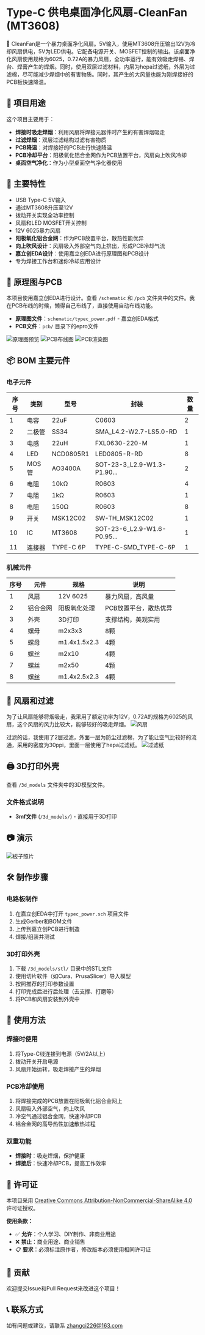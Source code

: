 # Type-C 供电桌面净化风扇-CleanFan (MT3608)

🎉 CleanFan是一个暴力桌面净化风扇。5V输入，使用MT3608升压输出12V为冷却风扇供电，5V为LED供电。它配备电源开关、MOSFET控制的输出。该桌面净化风扇使用规格为6025，0.72A的暴力风扇，全功率运行，能有效吸走焊锡、焊台、焊膏产生的焊烟。同时，使用双层过滤材料，内层为hepa过滤纸，外层为过滤棉，尽可能减少焊烟中的有害物质。同时，其产生的大风量也能为刚焊接好的PCB板快速降温。

## 🎯 项目用途

这个项目主要用于：
- **焊接时吸走焊烟**：利用风扇将焊接元器件时产生的有害焊烟吸走
- **过滤焊烟**：双层过滤结构过滤有害物质
- **PCB降温**：对焊接好的PCB进行快速降温
- **PCB冷却平台**：阳极氧化铝合金网作为PCB放置平台，风扇向上吹风冷却
- **桌面空气净化**：作为小型桌面空气净化器使用

## 🔋 主要特性

- USB Type-C 5V输入
- 通过MT3608升压至12V
- 拨动开关实现全功率控制
- 风扇和LED MOSFET开关控制
- 12V 6025暴力风扇
- **阳极氧化铝合金网**：作为PCB放置平台，散热性能优异
- **向上吹风设计**：风扇吸入外部空气向上排出，形成PCB冷却气流
- **嘉立创EDA设计**：使用嘉立创EDA进行原理图和PCB设计
- 专为焊接工作台和迷你冷却应用设计

## 📐 原理图与PCB

本项目使用嘉立创EDA进行设计。查看 `/schematic` 和 `/pcb` 文件夹中的文件。我在PCB布线的时候，懒得自己布线了，直接使用自动布线功能。

- **原理图文件**：`schematic/typec_power.pdf` - 嘉立创EDA格式
- **PCB文件**：`pcb/` 目录下的epro文件

![原理图预览](schematic/schematic.png)
![PCB布线图](pcb/pcb.png)
![PCB渲染图](pcb/typec_power_pcb.png)

## 📦 BOM 主要元件

### 电子元件
| 序号 | 类别   | 型号         | 封装                        | 数量 |
|------|--------|--------------|-----------------------------|------|
| 1    | 电容   | 22uF         | C0603                       | 2    |
| 2    | 二极管 | SS34         | SMA_L4.2-W2.7-LS5.0-RD      | 1    |
| 3    | 电感   | 22uH         | FXL0630-220-M               | 1    |
| 4    | LED    | NCD0805R1    | LED0805-R-RD                | 8    |
| 5    | MOS管  | AO3400A      | SOT-23-3_L2.9-W1.3-P1.90... | 2    |
| 6    | 电阻   | 10kΩ         | R0603                       | 4    |
| 7    | 电阻   | 1kΩ          | R0603                       | 1    |
| 8    | 电阻   | 150Ω         | R0603                       | 8    |
| 9    | 开关   | MSK12C02     | SW-TH_MSK12C02              | 1    |
| 10   | IC     | MT3608       | SOT-23-6_L2.9-W1.6-P0.95... | 1    |
| 11   | 连接器 | TYPE-C 6P    | TYPE-C-SMD_TYPE-C-6P        | 1    |

### 机械元件
| 序号 | 元件     | 规格           | 说明                 |
|------|----------|----------------|----------------------|
| 1    | 风扇     | 12V 6025       | 暴力风扇，高风量     |
| 2    | 铝合金网 | 阳极氧化处理   | PCB放置平台，散热优异 |
| 3    | 外壳     | 3D打印         | 支撑结构，美观实用   |
| 4    | 螺母     | m2x3x3         | 8颗                  |
| 5    | 螺母     | m1.4x1.5x2.3   | 4颗                  |
| 6    | 螺丝     | m2x10          | 4颗                  |
| 7    | 螺丝     | m2x50          | 4颗                  |
| 8    | 螺丝     | m1.4x2.5x2.3   | 4颗                  |

## 🌿 风扇和过滤
为了让风扇能够将烟吸走，我采用了额定功率为12V，0.72A的规格为6025的风扇，这个风扇的风力比较大，能够较好的吸走焊烟。
![风扇](img/fan.png)

过滤的话，我使用了2层过滤，外面一层为防尘过滤棉，为了能让空气比较好的流通，采用的密度为30ppi，里面一层使用了hepa过滤纸。
![过滤纸](img/hepa.jpg)

## 🖨️ 3D打印外壳

查看 `/3d_models` 文件夹中的3D模型文件。

### 文件格式说明
- **3mf文件** (`/3d_models/`) - 直接用于3D打印


## 📷 演示

![板子照片](docs/demo.jpg)

## 🛠 制作步骤

### 电路板制作
1. 在嘉立创EDA中打开 `typec_power.sch` 项目文件
2. 生成Gerber和BOM文件
3. 上传到嘉立创PCB进行制造
4. 焊接/组装并测试

### 3D打印外壳
1. 下载 `/3d_models/stl/` 目录中的STL文件
2. 使用切片软件（如Cura、PrusaSlicer）导入模型
3. 按照推荐的打印参数设置
4. 打印完成后进行后处理（去支撑、打磨等）
5. 将PCB和风扇安装到外壳中

## 🔧 使用方法

### 焊接时使用
1. 将Type-C线连接到电源（5V/2A以上）
2. 拨动开关开启电源
3. 风扇开始运转，吸走焊接产生的焊烟

### PCB冷却使用
1. 将焊接完成的PCB放置在阳极氧化铝合金网上
2. 风扇吸入外部空气，向上吹风
3. 冷空气通过铝合金网，快速冷却PCB
4. 铝合金网的高导热性加速散热过程

### 双重功能
- **焊接时**：吸走焊烟，保护健康
- **焊接后**：快速冷却PCB，提高工作效率

## 📜 许可证

本项目采用 [Creative Commons Attribution-NonCommercial-ShareAlike 4.0](LICENSE) 许可证授权。

**使用条款：**
- ✅ **允许**：个人学习、DIY制作、非商业用途
- ❌ **禁止**：商业用途、商业销售
- 📋 **要求**：必须标注原作者，修改版本必须使用相同许可证

## 🤝 贡献

欢迎提交Issue和Pull Request来改进这个项目！

## 📞 联系方式

如有问题或建议，请联系 zhangci226@163.com
